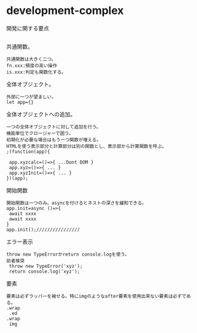 # development-complex
開発に関する要点
```js
```
共通関数。
```
共通関数は大きく二つ。
fn.xxx:頻度の高い操作
is.xxx:判定も関数化する。
```
全体オブジェクト。
```
外部に一つが望ましい。
let app={}
```
全体オブジェクトへの追加。
```
一つの全体オブジェクトに対して追加を行う。
機能単位でクロージャーで囲う。
初期化が必要な場合はもう一つ関数が増える。
HTMLを使う表示部分と計算部分は別の関数とし、表示部から計算関数を呼ぶ。
;(function(app){

 app.xyzcalc=()=>{ ...Dont DOM }
 app.xyz=()=>{ ... }
 app.xyzInit=()=>{ ... }
})(app);
```
開始関数
```
開始関数は一つのみ。asyncを付けるとネストの深さを緩和できる。
app.init=async ()=>{
 await xxxx
 await xxxx
}
app.init();////////////////
```
エラー表示
```
throw new TypeErrorかreturn console.logを使う。
前者推奨
 throw new TypeError('xyz');
 return console.log('xyz');
```
要素
```
要素は必ずラッパーを被せる。特にimgのようなafter要素を使用出来ない要素は必ずである。
.wrap
 .ed
.wrap
 img
```
